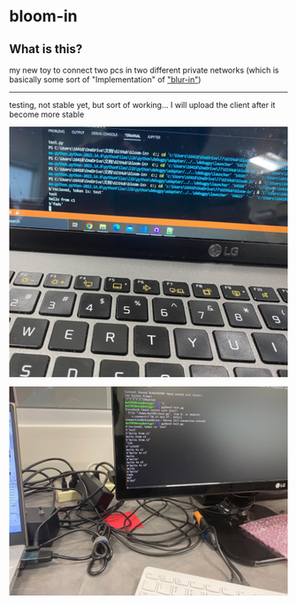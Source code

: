 # bloom-in

## What is this?

my new toy to connect two pcs in two different private networks (which is basically some sort of "Implementation" of ["blur-in"](https://github.com/DAF201/blur-in))

---

testing, not stable yet, but sort of working... I will upload the client after it become more stable

![](https://github.com/DAF201/bloom-in/blob/main/images/00EA7351-CAC0-4091-9B6F-6C1F4640A0AB.jpg)

![](https://github.com/DAF201/bloom-in/blob/main/images/1CED67C3-25CB-451D-854A-417D529C4D11.jpg)
